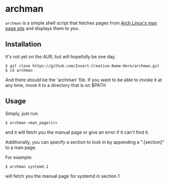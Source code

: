 # archman

`archman` is a simple shell script that fetches pages from [Arch Linux's man
page site](https://man.archlinux.org) and displays them to you.

## Installation

It's not yet on the AUR, but will hopefully be one day.

```
$ git clone https://github.com/Insert-Creative-Name-Here/archman.git
$ cd archman
```

And there should be the 'archman' file. If you want to be able to invoke it at
any time, move it to a directory that is on $PATH

## Usage

Simply, just run:

```
$ archman <man_page(s)>
```

and it will fetch you the manual page or give an error if it can't find it.

Additionally, you can specify a section to look in by appending a ".[section]"
to a man page.

For example:

```
$ archman systemd.1
```

will fetch you the manual page for systemd in section 1
